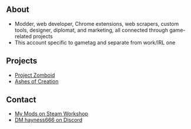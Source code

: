 ## About
- Modder, web developer, Chrome extensions, web scrapers, custom tools, designer, diplomat, and marketing, all connected through game-related projects  
- This account specific to gametag and separate from work/IRL one  

## Projects
- [Project Zomboid](https://store.steampowered.com/app/108600/Project_Zomboid/)
- [Ashes of Creation](https://ashesofcreation.com/r/48dfc605)

## Contact
- [My Mods on Steam Workshop](https://steamcommunity.com/id/hayness666/myworkshopfiles/)  
- [DM hayness666 on Discord](https://discord.com/users/your-user-id-here)
